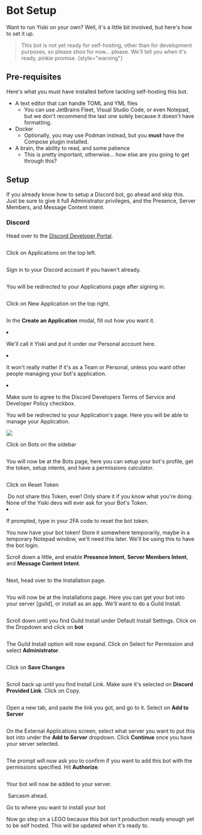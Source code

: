 # Bot Setup

<primary-label ref="author-asojidev"/>

Want to run Yiski on your own? Well, it's a little bit involved, but here's how to set it up.

> This bot is not yet ready for self-hosting, other than for development purposes, so please shoo for now... please. We'll tell you when it's ready, pinkie promise.
{style="warning"}

## Pre-requisites
Here's what you must have installed before tackling self-hosting this bot.
- A text editor that can handle TOML and YML files
  - You can use JetBrains Fleet, Visual Studio Code, or even Notepad, but we don't recommend the last one solely because it doesn't have formatting.
- Docker
  - Optionally, you may use Podman instead, but you **must** have the Compose plugin installed.
- A brain, the ability to read, and some patience
  - This is pretty important, otherwise... how else are you going to get through this?

## Setup

[//]: # (This whole setup will be covered on both Linux and Windows.)

<tldr>
<p>If you already know how to setup a Discord bot, go ahead and skip this. Just be sure to give it full Administrator privileges, and the Presence, Server Members, and Message Content intent.</p>
</tldr>

### Discord

<procedure title="Discord Setup" id="discord_setup">
    <step>
        <p>Head over to the <a href="https://discord.dev">Discord Developer Portal</a>.</p>
        <img src="setup_0.png" alt=""/>
    </step>
    <step>
        <p>Click on Applications on the top left.</p>
        <img src="setup_1.png" alt=""/>
    </step>
    <step>
        <p>Sign in to your Discord account if you haven't already.</p>
        <img src="setup_2.png" alt=""/>
    </step>
    <step>
        <p>You will be redirected to your Applications page after signing in.</p>
        <img src="setup_3.png" alt=""/>
    </step>
    <step>
        <p>Click on New Application on the top right.</p>
        <img src="setup_4.png" alt=""/>
    </step>
    <step>
        <p>In the <b>Create an Application</b> modal, fill out how you want it.</p>
        <list>
            <li>
                <p>We'll call it Yiski and put it under our Personal account here.</p>
            </li>
        </list>
        <img src="setup_5.png" alt=""/>
        <list>
            <li>
                <p>It won't really matter if it's as a Team or Personal, unless you want other people managing your bot's application.</p>
            </li>
            <li>
                <p>Make sure to agree to the Discord Developers Terms of Service and Developer Policy checkbox.</p>    
            </li>
        </list>
    </step>
    <step>
        <p>You will be redirected to your Application's page. Here you will be able to manage your Application.</p>
        <img src="setup_6.png"/>
    </step>
    <step>
        <p>Click on Bots on the sidebar</p>
        <img src="setup_7.png" alt=""/>
    </step>
    <step>
        <p>You will now be at the Bots page, here you can setup your bot's profile, get the token, setup intents, and have a permissions calculator.</p>
        <img src="setup_8.png" alt=""/>
    </step>
    <step>
        <p>Click on Reset Token</p>
        <img src="setup_9.png" alt=""/>
        <warning>Do not share this Token, ever! Only share it if you know what you're doing. None of the Yiski devs will ever ask for your Bot's Token.</warning>
        <list>
            <li>
                <p>If prompted, type in your 2FA code to reset the bot token.</p>
            </li>
        </list>
    </step>
    <step>
        <p>You now have your bot token! Store it somewhere temporarily, maybe in a temporary Notepad window, we'll need this later. We'll be using this to have the bot login.</p>
    </step>
    <step>
        <p>Scroll down a little, and enable <b>Presence Intent</b>, <b>Server Members Intent</b>, and <b>Message Content Intent</b>.</p>
        <img src="setup_10.png" alt=""/>
    </step>
    <step>
        <p>Next, head over to the Installation page.</p>
        <img src="setup_11.png" alt=""/>
    </step>
    <step>
        <p>You will now be at the Installations page. Here you can get your bot into your server [guild], or install as an app. We'll want to do a Guild Install.</p>
        <img src="setup_12.png" alt=""/>
    </step>
    <step>
        <p>Scroll down until you find Guild Install under Default Install Settings. Click on the Dropdown and click on <b>bot</b></p>
        <img src="setup_13.png" alt=""/>
    </step>
    <step>
        <p>The Guild Install option will now expand. Click on Select for Permission and select <b>Administrator</b>.</p>
        <img src="setup_14.png" alt=""/>
    </step>
    <step>
        <p>Click on <b>Save Changes</b></p>
        <img src="setup_15.png" alt=""/>
    </step>
    <step>
        <p>Scroll back up until you find Install Link. Make sure it's selected on <b>Discord Provided Link</b>. Click on Copy.</p>
        <img src="setup_16.png" alt=""/>
    </step>
    <step>
        <p>Open a new tab, and paste the link you got, and go to it. Select on <b>Add to Server</b></p>
        <img src="setup_17.png" alt=""/>
    </step>
    <step>
        <p>On the External Applications screen, select what server you want to put this bot into under the <b>Add to Server</b> dropdown. Click <b>Continue</b> once you have your server selected.</p>
        <img src="setup_18.png" alt=""/>
    </step>
    <step>
        <p>The prompt will now ask you to confirm if you want to add this bot with the permissions specified. Hit <b>Authorize</b>.</p>
        <img src="setup_19.png" alt=""/>
    </step>
    <step>
        <p>Your bot will now be added to your server.</p>
        <img src="setup_20.png" alt=""/>
    </step>
</procedure>

<procedure title="Docker Compose Install" id="docker-compose-install">
    <warning>Sarcasm ahead.</warning>
    <step>
        <p>Go to where you want to install your bot</p>
    </step>
    <step>
        <p>Now go step on a LEGO because this bot isn't production ready enough yet to be self hosted. This will be updated when it's ready to.</p>
    </step>
</procedure>